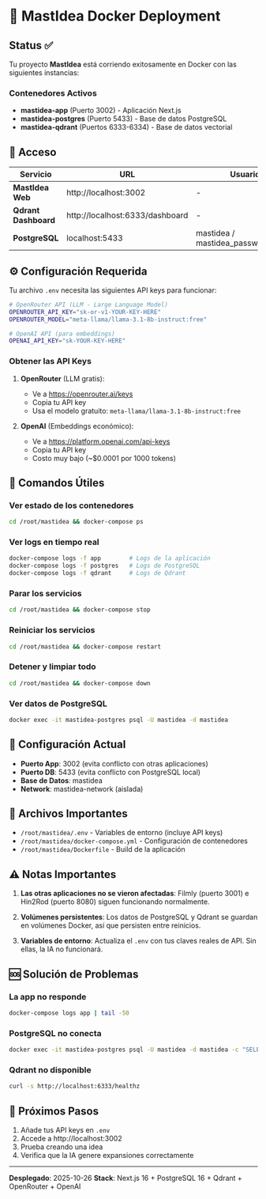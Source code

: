 # 🐳 MastIdea Docker Deployment

## Status ✅
Tu proyecto **MastIdea** está corriendo exitosamente en Docker con las siguientes instancias:

### Contenedores Activos
- **mastidea-app** (Puerto 3002) - Aplicación Next.js
- **mastidea-postgres** (Puerto 5433) - Base de datos PostgreSQL
- **mastidea-qdrant** (Puertos 6333-6334) - Base de datos vectorial

## 🚀 Acceso

| Servicio | URL | Usuario |
|----------|-----|---------|
| **MastIdea Web** | http://localhost:3002 | - |
| **Qdrant Dashboard** | http://localhost:6333/dashboard | - |
| **PostgreSQL** | localhost:5433 | mastidea / mastidea_password_2025 |

## ⚙️ Configuración Requerida

Tu archivo `.env` necesita las siguientes API keys para funcionar:

```bash
# OpenRouter API (LLM - Large Language Model)
OPENROUTER_API_KEY="sk-or-v1-YOUR-KEY-HERE"
OPENROUTER_MODEL="meta-llama/llama-3.1-8b-instruct:free"

# OpenAI API (para embeddings)
OPENAI_API_KEY="sk-YOUR-KEY-HERE"
```

### Obtener las API Keys

1. **OpenRouter** (LLM gratis):
   - Ve a https://openrouter.ai/keys
   - Copia tu API key
   - Usa el modelo gratuito: `meta-llama/llama-3.1-8b-instruct:free`

2. **OpenAI** (Embeddings económico):
   - Ve a https://platform.openai.com/api-keys
   - Copia tu API key
   - Costo muy bajo (~$0.0001 por 1000 tokens)

## 📝 Comandos Útiles

### Ver estado de los contenedores
```bash
cd /root/mastidea && docker-compose ps
```

### Ver logs en tiempo real
```bash
docker-compose logs -f app        # Logs de la aplicación
docker-compose logs -f postgres   # Logs de PostgreSQL
docker-compose logs -f qdrant     # Logs de Qdrant
```

### Parar los servicios
```bash
cd /root/mastidea && docker-compose stop
```

### Reiniciar los servicios
```bash
cd /root/mastidea && docker-compose restart
```

### Detener y limpiar todo
```bash
cd /root/mastidea && docker-compose down
```

### Ver datos de PostgreSQL
```bash
docker exec -it mastidea-postgres psql -U mastidea -d mastidea
```

## 🔧 Configuración Actual

- **Puerto App**: 3002 (evita conflicto con otras aplicaciones)
- **Puerto DB**: 5433 (evita conflicto con PostgreSQL local)
- **Base de Datos**: mastidea
- **Network**: mastidea-network (aislada)

## 📂 Archivos Importantes

- `/root/mastidea/.env` - Variables de entorno (incluye API keys)
- `/root/mastidea/docker-compose.yml` - Configuración de contenedores
- `/root/mastidea/Dockerfile` - Build de la aplicación

## ⚠️ Notas Importantes

1. **Las otras aplicaciones no se vieron afectadas**: Filmly (puerto 3001) e Hin2Rod (puerto 8080) siguen funcionando normalmente.

2. **Volúmenes persistentes**: Los datos de PostgreSQL y Qdrant se guardan en volúmenes Docker, así que persisten entre reinicios.

3. **Variables de entorno**: Actualiza el `.env` con tus claves reales de API. Sin ellas, la IA no funcionará.

## 🆘 Solución de Problemas

### La app no responde
```bash
docker-compose logs app | tail -50
```

### PostgreSQL no conecta
```bash
docker exec -it mastidea-postgres psql -U mastidea -d mastidea -c "SELECT 1"
```

### Qdrant no disponible
```bash
curl -s http://localhost:6333/healthz
```

## 🎯 Próximos Pasos

1. Añade tus API keys en `.env`
2. Accede a http://localhost:3002
3. Prueba creando una idea
4. Verifica que la IA genere expansiones correctamente

---
**Desplegado**: 2025-10-26
**Stack**: Next.js 16 + PostgreSQL 16 + Qdrant + OpenRouter + OpenAI
